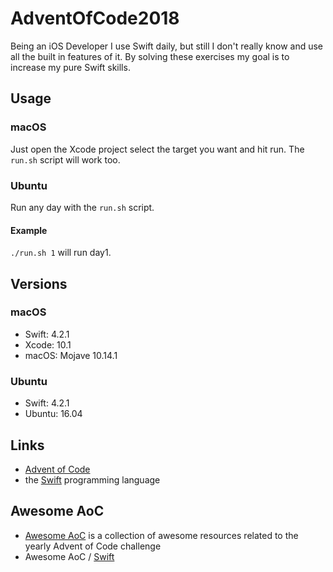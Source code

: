 # AdventOfCode2018

Being an iOS Developer I use Swift daily, but still I don't really know and use all the built in features of it. By solving these exercises my goal is to increase my pure Swift skills.


Usage
-----
### macOS
Just open the Xcode project select the target you want and hit run.
The `run.sh` script will work too.

### Ubuntu
Run any day with the `run.sh` script.

#### Example
`./run.sh 1` will run day1.

Versions
--------

### macOS
* Swift: 4.2.1
* Xcode: 10.1
* macOS: Mojave 10.14.1

### Ubuntu
* Swift: 4.2.1
* Ubuntu: 16.04

Links
-----

* [Advent of Code](https://adventofcode.com/)
* the [Swift](https://swift.org) programming language

Awesome AoC
-----------

* [Awesome AoC](https://github.com/Bogdanp/awesome-advent-of-code) is a collection of
  awesome resources related to the yearly Advent of Code challenge
* Awesome AoC / [Swift](https://github.com/Bogdanp/awesome-advent-of-code#swift)
